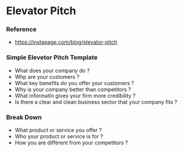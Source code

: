 # Elevator Pitch
### Reference
- https://instapage.com/blog/elevator-pitch

### Simple Elevetor Pitch Template
- What does your company do ?
- Whp are your customers ?
- What key benefits do you offer your customers ?
- Why is your company better than competitors ?
- What informatin gives your firm more credibility ?
- Is there a clear and clean business sector that your company fits ?

### Break Down
- What product or service you offer ?
- Who your product or service is for ?
- How you are different from your competitors ?